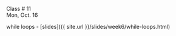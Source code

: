 
<div class="lecture1">



<div class="column_date">
<p markdown="block">

Class # 11 <br> 
Mon, Oct. 16

</p>
</div>



<div class="column_materials" >
<p markdown="block">

while loops - [slides]({{ site.url }}/slides/week6/while-loops.html)

</p>
</div>



<div class="column_assign">
<p markdown="block">


</p>
</div>

</div>
